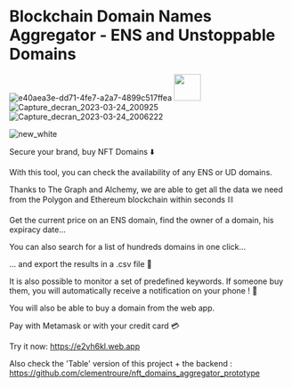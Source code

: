 # Blockchain Domain Names Aggregator - ENS and Unstoppable Domains

![e40aea3e-dd71-4fe7-a2a7-4899c517ffea](https://user-images.githubusercontent.com/13381610/235974986-8e73d1a7-2e19-4fdb-ac0d-fa4b878fafa2.png)
<img src="https://user-images.githubusercontent.com/13381610/235974986-8e73d1a7-2e19-4fdb-ac0d-fa4b878fafa2.png" width="48">
![Capture_decran_2023-03-24_200925](https://user-images.githubusercontent.com/13381610/235974920-e15c61c1-c6cb-43f6-b32b-9bbe8091c8ae.png)
![Capture_decran_2023-03-24_2006222](https://user-images.githubusercontent.com/13381610/235974930-d34438cc-48da-48db-972b-b35d808f4d17.png)

![new_white](https://user-images.githubusercontent.com/13381610/235975018-1676a0a3-c2aa-42f0-8de8-622bfc814627.png)

Secure your brand, buy NFT Domains ⬇️

With this tool, you can check the availability of any ENS or UD domains.

Thanks to The Graph and Alchemy, we are able to get all the data we need from the Polygon and Ethereum blockchain within seconds ⛓️

Get the current price on an ENS domain, find the owner of a domain, his expiracy date...

You can also search for a list of hundreds domains in one click...

... and export the results in a .csv file 📂

It is also possible to monitor a set of predefined keywords. If someone buy them, you will automatically receive a notification on your phone ! 📱

You will also be able to buy a domain from the web app. 

Pay with Metamask or with your credit card 💳

Try it now: https://e2vh6kl.web.app

Also check the 'Table' version of this project + the backend : https://github.com/clementroure/nft_domains_aggregator_prototype
